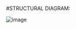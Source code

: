 #STRUCTURAL DIAGRAM:

![image](https://user-images.githubusercontent.com/85006836/153546491-1193545f-7b79-4078-aa8c-4ad77ba5ce06.png)

